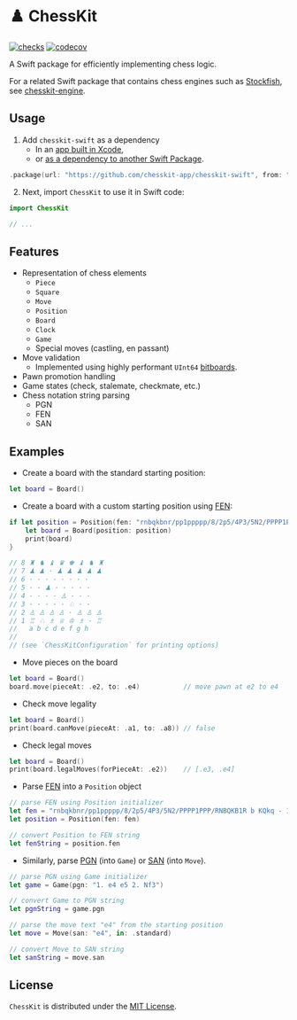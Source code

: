 # ♟️ ChessKit

[![checks](https://github.com/chesskit-app/chesskit-swift/actions/workflows/checks.yaml/badge.svg)](https://github.com/chesskit-app/chesskit-swift/actions/workflows/checks.yaml) [![codecov](https://codecov.io/gh/chesskit-app/chesskit-swift/branch/master/graph/badge.svg?token=676EP0N8XF)](https://codecov.io/gh/chesskit-app/chesskit-swift)

A Swift package for efficiently implementing chess logic.

For a related Swift package that contains chess engines such as [Stockfish](https://stockfishchess.org), see [chesskit-engine](https://github.com/chesskit-app/chesskit-engine).

## Usage

1. Add `chesskit-swift` as a dependency
	* In an [app built in Xcode](https://developer.apple.com/documentation/xcode/adding-package-dependencies-to-your-app),
	* or [as a dependency to another Swift Package](https://www.swift.org/documentation/package-manager/#importing-dependencies).
``` swift
.package(url: "https://github.com/chesskit-app/chesskit-swift", from: "0.6.0")
```

2. Next, import `ChessKit` to use it in Swift code:
``` swift
import ChessKit

// ...

```

## Features

* Representation of chess elements
    * `Piece`
    * `Square`
    * `Move`
    * `Position`
    * `Board`
    * `Clock`
    * `Game`
    * Special moves (castling, en passant)
* Move validation
    * Implemented using highly performant `UInt64` [bitboards](https://www.chessprogramming.org/Bitboards).
* Pawn promotion handling
* Game states (check, stalemate, checkmate, etc.)
* Chess notation string parsing
    * PGN
    * FEN
    * SAN

## Examples

* Create a board with the standard starting position:
``` swift
let board = Board()
```

* Create a board with a custom starting position using [FEN](https://en.wikipedia.org/wiki/Forsyth–Edwards_Notation):
``` swift
if let position = Position(fen: "rnbqkbnr/pp1ppppp/8/2p5/4P3/5N2/PPPP1PPP/RNBQKB1R b KQkq - 1 2") {
    let board = Board(position: position)
    print(board)
}

// 8 ♜ ♞ ♝ ♛ ♚ ♝ ♞ ♜
// 7 ♟ ♟ · ♟ ♟ ♟ ♟ ♟
// 6 · · · · · · · ·
// 5 · · ♟ · · · · ·
// 4 · · · · ♙ · · ·
// 3 · · · · · ♘ · ·
// 2 ♙ ♙ ♙ ♙ · ♙ ♙ ♙
// 1 ♖ ♘ ♗ ♕ ♔ ♗ · ♖
//   a b c d e f g h
//
// (see `ChessKitConfiguration` for printing options)
```

* Move pieces on the board
``` swift
let board = Board()
board.move(pieceAt: .e2, to: .e4)           // move pawn at e2 to e4
```

* Check move legality
``` swift
let board = Board()
print(board.canMove(pieceAt: .a1, to: .a8)) // false
```

* Check legal moves
``` swift
let board = Board()
print(board.legalMoves(forPieceAt: .e2))    // [.e3, .e4]
```

* Parse [FEN](https://en.wikipedia.org/wiki/Forsyth–Edwards_Notation) into a `Position` object
``` swift
// parse FEN using Position initializer
let fen = "rnbqkbnr/pp1ppppp/8/2p5/4P3/5N2/PPPP1PPP/RNBQKB1R b KQkq - 1 2"
let position = Position(fen: fen)

// convert Position to FEN string
let fenString = position.fen
```

* Similarly, parse [PGN](https://en.wikipedia.org/wiki/Portable_Game_Notation) (into `Game`) or [SAN](https://en.wikipedia.org/wiki/Algebraic_notation_(chess)) (into `Move`).
``` swift
// parse PGN using Game initializer
let game = Game(pgn: "1. e4 e5 2. Nf3")

// convert Game to PGN string
let pgnString = game.pgn

// parse the move text "e4" from the starting position
let move = Move(san: "e4", in: .standard)

// convert Move to SAN string
let sanString = move.san
```

## License

`ChessKit` is distributed under the [MIT License](https://github.com/chesskit-app/chesskit-swift/blob/master/LICENSE).
